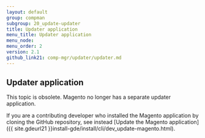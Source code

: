 ```yaml
---
layout: default 
group: compman
subgroup: 20_update-updater
title: Updater application
menu_title: Updater application
menu_node: 
menu_order: 2
version: 2.1
github_link21: comp-mgr/updater/updater.md
---
```


## Updater application
This topic is obsolete. Magento no longer has a separate updater application.

If you are a contributing developer who installed the Magento application by cloning the GitHub repository, see instead [Update the Magento application]({{ site.gdeurl21 }}install-gde/install/cli/dev_update-magento.html).
